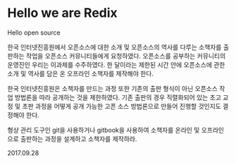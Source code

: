 Hello we are Redix
=====================

Hello open source

한국 인터넷진흥원에서 오픈소스에 대한 소개 및 오픈소스의 역사를 다루는 소책자를 출판하는 작업을 오픈소스 커뮤니티들에게 요청하였다. 오픈소스를 공부하는 커뮤니티의 운영진인 우리는 이과제를 수주하였다. 한 달이라는 제한된 시간 안에 오픈소스에 관한 소개 및 역사를 담은 온 오프라인 소책자를 제작해야 한다.

한국 인터넷진흥원은 소책자를 만드는 과정 또한 기존의 출판 형식이 아닌 오픈소스 작업 방법론을 따라 공개하는 것을 제한하였다. 기존 출판의 경우 직렬화되어 있는 초고 교정 및 초판 과정을 어떻게 공개 가능한 고픈 소스 방법론으로 만들어 진행할 것인지도 결정해야 한다.

형상 관리 도구인 git을 사용하거나 gitbook을 사용하여 소책자를 온라인 및 오프라인으로 출판하는 과정을 설계하고 소책자를 제작하라.

2017.09.28
